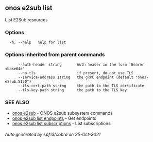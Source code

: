 ## onos e2sub list

List E2Sub resources

### Options

```
  -h, --help   help for list
```

### Options inherited from parent commands

```
      --auth-header string       Auth header in the form 'Bearer <base64>'
      --no-tls                   if present, do not use TLS
      --service-address string   the gRPC endpoint (default "onos-e2sub:5150")
      --tls-cert-path string     the path to the TLS certificate
      --tls-key-path string      the path to the TLS key
```

### SEE ALSO

* [onos e2sub](onos_e2sub.md)	 - ONOS e2sub subsystem commands
* [onos e2sub list endpoints](onos_e2sub_list_endpoints.md)	 - Get endpoints
* [onos e2sub list subscriptions](onos_e2sub_list_subscriptions.md)	 - List subscriptions

###### Auto generated by spf13/cobra on 25-Oct-2021

